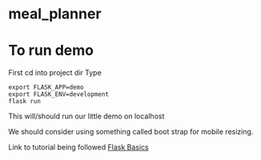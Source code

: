 # meal_planner

# To run demo
First cd into project dir
Type
```
export FLASK_APP=demo
export FLASK_ENV=development
flask run
```

This will/should run our little demo on localhost 

We should consider using something called boot strap for mobile resizing. 

Link to tutorial being followed
[Flask Basics](https://www.digitalocean.com/community/tutorials/how-to-make-a-web-application-using-flask-in-python-3)
